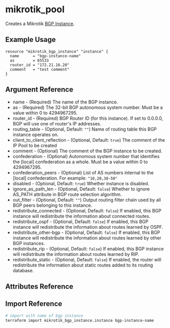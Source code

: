# mikrotik_pool

Creates a Mikrotik [BGP Instance](https://wiki.mikrotik.com/wiki/Manual:Routing/BGP#Instance).

## Example Usage

```hcl
resource "mikrotik_bgp_instance" "instance" {
  name      = "bgp-instance-name"
  as        = 65533
  router_id = "172.21.16.20"
  comment   = "test comment"
}
```

## Argument Reference
* name - (Required) The name of the BGP instance.
* as - (Required) The 32-bit BGP autonomous system number. Must be a value within 0 to 4294967295.
* router_id - (Required) BGP Router ID (for this instance). If set to 0.0.0.0, BGP will use one of router's IP addresses.
* routing_table - (Optional, Default: `""`)	Name of routing table this BGP instance operates on.
* client_to_client_reflection - (Optional, Default: `true`) The comment of the IP Pool to be created
* comment - (Optional) The comment of the BGP instance to be created.
* confederation - (Optional) Autonomous system number that identifies the [local] confederation as a whole. Must be a value within 0 to 4294967295.
* confederation_peers - (Optional) List of AS numbers internal to the [local] confederation. For example:  `"10,20,30-50"`
* disabled - (Optional, Default: `true`) Whether instance is disabled.
* ignore_as_path_len - (Optional, Default: `false`) Whether to ignore AS_PATH attribute in BGP route selection algorithm.
* out_filter - (Optional, Default: `""`) Output routing filter chain used by all BGP peers belonging to this instance.
* redistribute_connected - (Optional, Default: `false`) If enabled, this BGP instance will redistribute the information about connected routes.
* redistribute_ospf - (Optional, Default: `false`) If enabled, this BGP instance will redistribute the information about routes learned by OSPF.
* redistribute_other-bgp - (Optional, Default: `false`) If enabled, this BGP instance will redistribute the information about routes learned by other BGP instances.
* redistribute_rip - (Optional, Default: `false`)	If enabled, this BGP instance will redistribute the information about routes learned by RIP.
* redistribute_static - (Optional, Default: `false`)	If enabled, the router will redistribute the information about static routes added to its routing database.


## Attributes Reference

## Import Reference

```bash
# import with name of bgp instance
terraform import mikrotik_bgp_instance.instance bgp-instance-name
```
